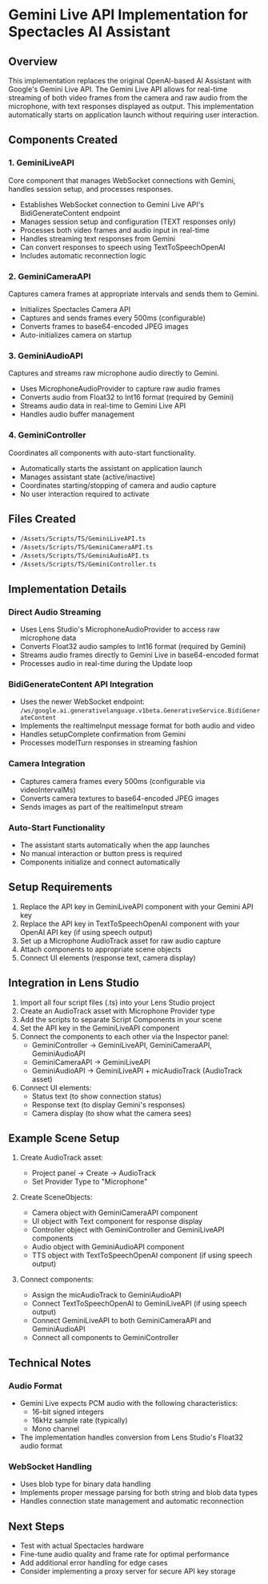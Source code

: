 # Gemini Live API Implementation for Spectacles AI Assistant

## Overview
This implementation replaces the original OpenAI-based AI Assistant with Google's Gemini Live API. The Gemini Live API allows for real-time streaming of both video frames from the camera and raw audio from the microphone, with text responses displayed as output. This implementation automatically starts on application launch without requiring user interaction.

## Components Created

### 1. GeminiLiveAPI
Core component that manages WebSocket connections with Gemini, handles session setup, and processes responses.
- Establishes WebSocket connection to Gemini Live API's BidiGenerateContent endpoint
- Manages session setup and configuration (TEXT responses only)
- Processes both video frames and audio input in real-time
- Handles streaming text responses from Gemini
- Can convert responses to speech using TextToSpeechOpenAI
- Includes automatic reconnection logic

### 2. GeminiCameraAPI
Captures camera frames at appropriate intervals and sends them to Gemini.
- Initializes Spectacles Camera API
- Captures and sends frames every 500ms (configurable)
- Converts frames to base64-encoded JPEG images
- Auto-initializes camera on startup

### 3. GeminiAudioAPI
Captures and streams raw microphone audio directly to Gemini.
- Uses MicrophoneAudioProvider to capture raw audio frames
- Converts audio from Float32 to Int16 format (required by Gemini)
- Streams audio data in real-time to Gemini Live API
- Handles audio buffer management

### 4. GeminiController
Coordinates all components with auto-start functionality.
- Automatically starts the assistant on application launch
- Manages assistant state (active/inactive)
- Coordinates starting/stopping of camera and audio capture
- No user interaction required to activate

## Files Created
- `/Assets/Scripts/TS/GeminiLiveAPI.ts`
- `/Assets/Scripts/TS/GeminiCameraAPI.ts`
- `/Assets/Scripts/TS/GeminiAudioAPI.ts`
- `/Assets/Scripts/TS/GeminiController.ts`

## Implementation Details

### Direct Audio Streaming
- Uses Lens Studio's MicrophoneAudioProvider to access raw microphone data
- Converts Float32 audio samples to Int16 format (required by Gemini)
- Streams audio frames directly to Gemini Live in base64-encoded format
- Processes audio in real-time during the Update loop

### BidiGenerateContent API Integration
- Uses the newer WebSocket endpoint: `/ws/google.ai.generativelanguage.v1beta.GenerativeService.BidiGenerateContent`
- Implements the realtimeInput message format for both audio and video
- Handles setupComplete confirmation from Gemini
- Processes modelTurn responses in streaming fashion

### Camera Integration
- Captures camera frames every 500ms (configurable via videoIntervalMs)
- Converts camera textures to base64-encoded JPEG images
- Sends images as part of the realtimeInput stream

### Auto-Start Functionality
- The assistant starts automatically when the app launches
- No manual interaction or button press is required
- Components initialize and connect automatically

## Setup Requirements
1. Replace the API key in GeminiLiveAPI component with your Gemini API key
2. Replace the API key in TextToSpeechOpenAI component with your OpenAI API key (if using speech output)
3. Set up a Microphone AudioTrack asset for raw audio capture
4. Attach components to appropriate scene objects
5. Connect UI elements (response text, camera display)

## Integration in Lens Studio
1. Import all four script files (.ts) into your Lens Studio project
2. Create an AudioTrack asset with Microphone Provider type
3. Add the scripts to separate Script Components in your scene
4. Set the API key in the GeminiLiveAPI component
5. Connect the components to each other via the Inspector panel:
   - GeminiController → GeminiLiveAPI, GeminiCameraAPI, GeminiAudioAPI
   - GeminiCameraAPI → GeminiLiveAPI
   - GeminiAudioAPI → GeminiLiveAPI + micAudioTrack (AudioTrack asset)
6. Connect UI elements:
   - Status text (to show connection status)
   - Response text (to display Gemini's responses)
   - Camera display (to show what the camera sees)

## Example Scene Setup
1. Create AudioTrack asset:
   - Project panel → Create → AudioTrack
   - Set Provider Type to "Microphone"

2. Create SceneObjects:
   - Camera object with GeminiCameraAPI component
   - UI object with Text component for response display
   - Controller object with GeminiController and GeminiLiveAPI components
   - Audio object with GeminiAudioAPI component
   - TTS object with TextToSpeechOpenAI component (if using speech output)

3. Connect components:
   - Assign the micAudioTrack to GeminiAudioAPI
   - Connect TextToSpeechOpenAI to GeminiLiveAPI (if using speech output)
   - Connect GeminiLiveAPI to both GeminiCameraAPI and GeminiAudioAPI
   - Connect all components to GeminiController

## Technical Notes

### Audio Format
- Gemini Live expects PCM audio with the following characteristics:
  - 16-bit signed integers
  - 16kHz sample rate (typically)
  - Mono channel
- The implementation handles conversion from Lens Studio's Float32 audio format

### WebSocket Handling
- Uses blob type for binary data handling
- Implements proper message parsing for both string and blob data types
- Handles connection state management and automatic reconnection

## Next Steps
- Test with actual Spectacles hardware
- Fine-tune audio quality and frame rate for optimal performance
- Add additional error handling for edge cases
- Consider implementing a proxy server for secure API key storage
